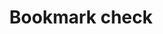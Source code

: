 ---
title: Bookmark check
tags: ["bookmark", "check", "save", "favorite", "mark", "confirm", "verify"]
icon: bookmark-check
svg: '<svg xmlns="http://www.w3.org/2000/svg" width="24" height="24" fill="none" viewBox="0 0 24 24" stroke-width="1.5" stroke-linecap="round" stroke-linejoin="round" stroke="currentColor"><path d="M7.527 20.841C6.861 21.274 6 20.772 6 19.952V3.942c0-.52.336-.942.75-.942h10.5c.414 0 .75.422.75.942v16.01c0 .82-.861 1.322-1.527.89l-3.946-2.562a.962.962 0 0 0-1.054 0z"/><path d="m9.7 9.822 1.379 1.576a.299.299 0 0 0 .466-.022l2.8-3.876"/></svg>'
---